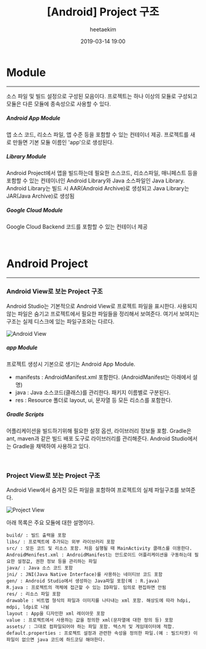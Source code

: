 ﻿---
title: "[Android] Project 구조"
layout: post
date: 2019-03-14 19:00
image: /assets/images/markdown.jpg
headerImage: false
tag:
- android
category: blog
author: heetaekim
description: Android Project 구조를 이해하자!
---
# Module
---
소스 파일 및 빌드 설정으로 구성된 모음이다. 프로젝트는 하나 이상의 모듈로 구성되고 모듈은 다른 모듈에 종속성으로 사용할 수 있다. 

##### Android App Module
앱 소스 코드, 리소스 파일, 앱 수준 등을 포함할 수 있는 컨테이너 제공. 프로젝트를 새로 만들면 기본 모듈 이름인 'app'으로 생성된다.

##### Library Module
Android Project에서 앱을 빌드하는데 필요한 소스코드, 리소스파일, 매니페스트 등을 포함할 수 있는 컨테이너인 Android Library와 Java 소스파일인 Java Library. Android Library는 빌드 시 AAR(Android Archive)로 생성되고 Java Library는 JAR(Java Archive)로 생성됨

##### Google Cloud Module
Google Cloud Backend 코드를 포함할 수 있는 컨테이너 제공

&nbsp;&nbsp;&nbsp;&nbsp;
# Android Project
---
### Android View로 보는 Project 구조
Android Studio는 기본적으로 Android View로 프로젝트 파일을 표시한다. 사용되지 않는 파일은 숨기고 프로젝트에서 필요한 파일들을 정리해서 보여준다. 여기서 보여지는 구조는 실제 디스크에 있는 파일구조와는 다르다.

![Android View](/assets/images/post/s.jpg)

##### app Module
프로젝트 생성시 기본으로 생기는 Android App Module.
* manifests : AndroidManifest.xml 포함한다. (AndroidManifest는 아래에서 설명)
* java : Java 소스코드(클래스)를 관리한다. 패키지 이름별로 구분된다.
* res : Resource 폴더로 layout, ui, 문자열 등 모든 리소스를 포함한다.

##### Gradle Scripts
어플리케이션을 빌드하기위해 필요한 설정 옵션, 라이브러리 정보들 포함. Gradle은 ant, maven과 같은 빌드 배포 도구로 라이브러리를 관리해준다. Android Studio에서는 Gradle을 채택하여 사용하고 있다. 

&nbsp;
### Project View로 보는 Project 구조
Android View에서 숨겨진 모든 파일을 포함하여 프로젝트의 실제 파일구조를 보여준다.

![Project View](/assets/images/post/s.jpg)

아래 목록은 주요 모듈에 대한 설명이다.
```
build/ : 빌드 출력을 포함
libs/ : 프로젝트에 추가되는 외부 라이브러리 포함
src/ : 모든 코드 및 리소스 포함. 처음 실행될 때 MainActivity 클래스를 이용한다.
AndroidMenifest.xml : AndroidManifest는 안드로이드 어플리케이션을 구동하는데 필요한 설정값, 권한 정보 등을 관리하는 파일
java/ : Java 소스 코드 포함
jni/ : JNI(Java Native Interface)를 사용하는 네이티브 코드 포함
gen/ : Android Studio에서 생성하는 Java파일 포함(예 : R.java)
R.java : 프로젝트의 객체에 접근할 수 있는 ID파일. 임의로 편집하면 안됨
res/ : 리소스 파일 포함
drawable : 비트맵 형식의 파일과 이미지를 나타내는 xml 포함. 해상도에 따라 hdpi, mdpi, ldpi로 나뉨
layout : App을 디자인한 xml 레이아웃 포함
value : 프로젝트에서 사용하는 값을 정의한 xml(문자열에 대한 정의 등) 포함
assets/ : 그대로 컴파일되어야 하는 파일 포함. 텍스처 및 게임데이터에 적합.
default.properties : 프로젝트 설정과 관련한 속성을 정의한 파일.(예 : 빌드타겟) 이 파일이 없으면 java 코드에 하드코딩 해야한다.

```



